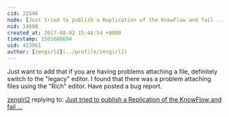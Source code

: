```yaml
---
cid: 22546
node: [Just tried to publish a Replication of the KnowFlow and fail ...](../notes/MadTinker/07-30-2017/just-tried-to-publish-a-replication-of-the-knowflow-and-fail)
nid: 14698
created_at: 2017-08-02 15:44:54 +0000
timestamp: 1501688694
uid: 423961
author: [zengirl2](../profile/zengirl2)
---
```


Just want to add that if you are having problems attaching a file, definitely switch to the "legacy" editor. I found that there was a problem attaching files using the "Rich" editor. Have posted a bug report.

[zengirl2](../profile/zengirl2) replying to: [Just tried to publish a Replication of the KnowFlow and fail ...](../notes/MadTinker/07-30-2017/just-tried-to-publish-a-replication-of-the-knowflow-and-fail)

